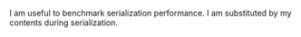 I am useful to benchmark serialization performance. I am substituted by my contents during serialization.